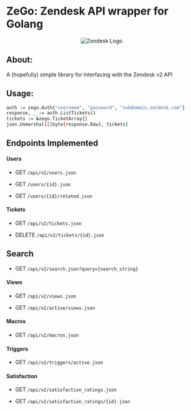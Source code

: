
ZeGo: Zendesk API wrapper for Golang
====================================

<p align="center">
  <img src="https://raw.githubusercontent.com/adamar/zego/master/doc/zendesk_logo.png" alt="Zendesk Logo"/>
</p>

## About:

A (hopefully) simple library for interfacing with the Zendesk v2 API


## Usage:

```sh
auth := zego.Auth{"username", "password", "subdomain.zendesk.com"}
response, _ := auth.ListTickets()
tickets := &zego.TicketArray{}
json.Unmarshal([]byte(response.Raw), tickets)
```


## Endpoints Implemented 


#### Users

- GET `/api/v2/users.json`

- GET `/users/{id}.json`
        
- GET `/users/{id}/related.json`


#### Tickets

- GET `/api/v2/tickets.json`

- DELETE `/api/v2/tickets/{id}.json`


## Search

- GET `/api/v2/search.json?query={search_string}`


#### Views

- GET `/api/v2/views.json`

- GET `/api/v2/active/views.json`


#### Macros

- GET `/api/v2/macros.json`


#### Triggers

- GET `/api/v2/triggers/active.json`


#### Satisfaction

- GET `/api/v2/satisfaction_ratings.json`

- GET `/api/v2/satisfaction_ratings/{id}.json`
